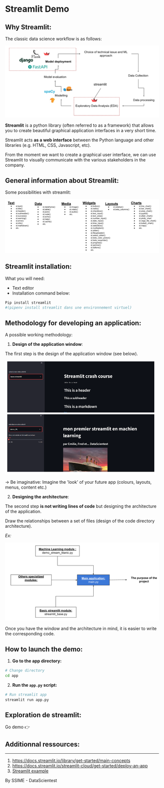 # Streamlit Demo

## Why Streamlit:
The classic data science workflow is as follows:

![Workflow_data_scientist](/assets/streamlit_1.png "Pipeline MLOPS")

**Streamlit** is a python library (often referred to as a framework) that allows you to create beautiful graphical application interfaces in a very short time.

Streamlit acts **as a web interface** between the Python language and other libraries (e.g. HTML, CSS, Javascript, etc).

From the moment we want to create a graphical user interface, we can use Streamlit to visually communicate with the various stakeholders in the company.

## General information about Streamlit:
Some possibilities with streamlit:

![Fonctions de streamlit](/assets/streamlit_2.png)

## Streamlit installation:

What you will need:
* Text editor
* Installation command below:

``` python
Pip install streamlit 
#(pipenv install streamlit dans une environnement virtuel)
```

## Methodology for developing an application:

A possible working methodology:

1. **Design of the application window**: 

The first step is the design of the application window (see below).

![Visuel de l'application](/assets/streamlit_3.png)

→ Be imaginative: Imagine the 'look' of your future app (colours, layouts, menus, content etc.)

2. **Designing the architecture**:

The second step **is not writing lines of code** but designing the architecture of the application.

Draw the relationships between a set of files (design of the code directory architecture).

*Ex:*

![File relationship](/assets/streamlit_4.png)

Once you have the window and the architecture in mind, it is easier to write the corresponding code.

## How to launch the demo:

1. **Go to the app directory:**

``` bash
# Change directory
cd app
```
2. **Run the `app.py` script:**

``` python
# Run streamlit app
streamlit run app.py
```

## Exploration de streamlit:
Go demo 👉

## Additionnal ressources:
___
1. https://docs.streamlit.io/library/get-started/main-concepts
2. https://docs.streamlit.io/streamlit-cloud/get-started/deploy-an-app
3. [Streamlit example](https://towardsdatascience.com/streamlit-hands-on-features-and-tips-for-enhanced-app-user-experience-aef7be8035fa#:~:text=Streamlit%20is%20a%20free%2C%20open-source%2C%20all-python%20framework%20that,gained%20popularity%20among%20data%20science%20practitioners%20and%20enthusiasts.)

By SSIME - DataScientest
